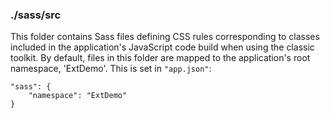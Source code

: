 ### ./sass/src

This folder contains Sass files defining CSS rules corresponding to classes
included in the application's JavaScript code build when using the classic toolkit.
By default, files in this folder are mapped to the application's root namespace, 'ExtDemo'.
This is set in `"app.json"`:

    "sass": {
        "namespace": "ExtDemo"
    }